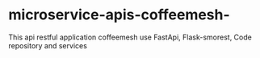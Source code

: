 # microservice-apis-coffeemesh-
This api restful application coffeemesh use FastApi, Flask-smorest, Code repository and services

